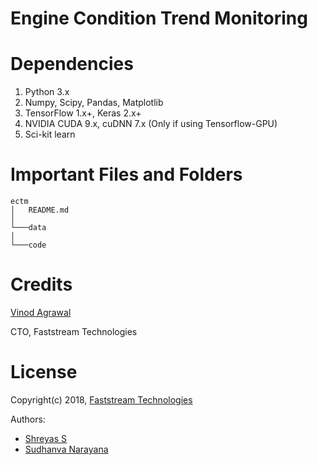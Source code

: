 # Engine Condition Trend Monitoring

# Dependencies

1.	Python 3.x 
2.	Numpy, Scipy, Pandas, Matplotlib 
3.	TensorFlow 1.x+, Keras 2.x+
4.  NVIDIA CUDA 9.x, cuDNN 7.x (Only if using Tensorflow-GPU)
5.	Sci-kit learn

# Important Files and Folders

```
ectm
│   README.md   
│
└───data
│   
└───code

```
# Credits

[Vinod Agrawal](https://in.linkedin.com/in/vinod-agrawal-8020488)

CTO, Faststream Technologies

# License

Copyright(c) 2018, [Faststream Technologies](https://www.faststreamtech.com)

Authors: 

* [Shreyas S](https://www.shreyas.im)
* [Sudhanva Narayana](https://www.sudhanva.in)

